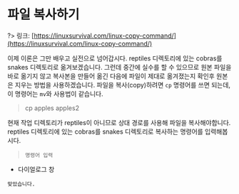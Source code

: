 # 파일 복사하기

?> 링크: [https://linuxsurvival.com/linux-copy-command/](https://linuxsurvival.com/linux-copy-command/)

이제 이론은 그만 배우고 실전으로 넘어갑시다. reptiles 디렉토리에 있는 cobras를 snakes 디렉토리로 옮겨보겠습니다. 그런데 중간에 실수를 할 수 있으므로 원본 파일을 바로 옮기지 않고 복사본을 만들어 옮긴 다음에 파일이 제대로 옮겨졌는지 확인후 원본은 지우는 방법을 사용하겠습니다. 파일을 복사(copy)하려면 `cp`
명령어를 쓰면 되는데, 이 명령어는 `mv`와 사용법이 같습니다.

> cp apples apples2

현재 작업 디렉토리가 reptiles이 아니므로 상대 경로를 사용해 파일을 복사해야합니다. reptiles 디렉토리에 있는 cobras를 snakes 디렉토리로 복사하는 명령어를 입력해봅시다.

> `명령어 입력`

- 다이얼로그 창

```다이얼로그 창
맞았습니다.
```
